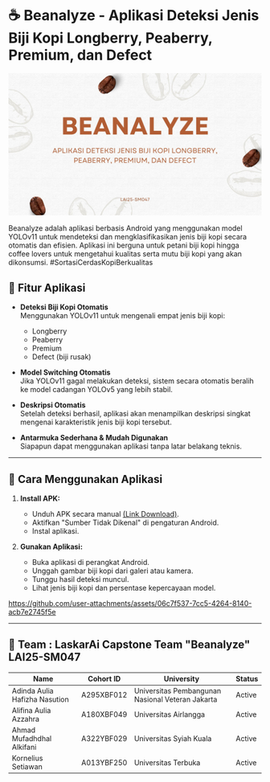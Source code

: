 # ☕ Beanalyze - Aplikasi Deteksi Jenis Biji Kopi Longberry, Peaberry, Premium, dan Defect
![Image](Beanalyze_LAI25-SM047.jpg "image") <br>

Beanalyze adalah aplikasi berbasis Android yang menggunakan model YOLOv11 untuk mendeteksi dan mengklasifikasikan jenis biji kopi secara otomatis dan efisien. Aplikasi ini berguna untuk petani biji kopi hingga coffee lovers untuk mengetahui kualitas serta mutu biji kopi yang akan dikonsumsi. #SortasiCerdasKopiBerkualitas

## 📱 Fitur Aplikasi

- **Deteksi Biji Kopi Otomatis**  
  Menggunakan YOLOv11 untuk mengenali empat jenis biji kopi:
  - Longberry
  - Peaberry
  - Premium
  - Defect (biji rusak)

- **Model Switching Otomatis**  
  Jika YOLOv11 gagal melakukan deteksi, sistem secara otomatis beralih ke model cadangan YOLOv5 yang lebih stabil.

- **Deskripsi Otomatis**  
  Setelah deteksi berhasil, aplikasi akan menampilkan deskripsi singkat mengenai karakteristik jenis biji kopi tersebut.

- **Antarmuka Sederhana & Mudah Digunakan**  
  Siapapun dapat menggunakan aplikasi tanpa latar belakang teknis.

---


## 🚀 Cara Menggunakan Aplikasi

1. **Install APK:**
   - Unduh APK secara manual [(Link Download)](https://drive.google.com/file/d/1AA87_EvpJFm_CH2mMkB8WG8-jcwCYBDE/view?usp=sharing).
   - Aktifkan "Sumber Tidak Dikenal" di pengaturan Android.
   - Instal aplikasi.

2. **Gunakan Aplikasi:**
   - Buka aplikasi di perangkat Android.
   - Unggah gambar biji kopi dari galeri atau kamera.
   - Tunggu hasil deteksi muncul.
   - Lihat jenis biji kopi dan persentase kepercayaan model.
  
https://github.com/user-attachments/assets/06c7f537-7cc5-4264-8140-acb7e2745f5e

---

## 🚀  Team : LaskarAi Capstone Team "Beanalyze" LAI25-SM047

| Name                        | Cohort ID   | University        | Status |
| --------------------------- | ------------ | ----------------- | ------ |
| Adinda Aulia Hafizha Nasution | A295XBF012  | Universitas Pembangunan Nasional Veteran Jakarta | Active |
| Alifina Aulia Azzahra          | A180XBF049  | Universitas Airlangga | Active |
| Ahmad Mufadhdhal Alkifani    | A322YBF029  |  Universitas Syiah Kuala | Active |
| Kornelius Setiawan          | A013YBF250  | Universitas Terbuka | Active |


